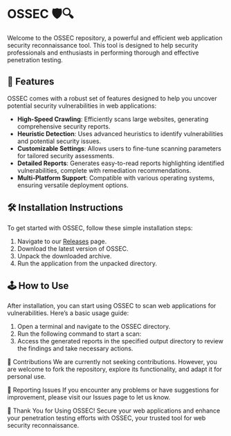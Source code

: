 # OSSEC 🛡️🔍

Welcome to the OSSEC repository, a powerful and efficient web application security reconnaissance tool. This tool is designed to help security professionals and enthusiasts in performing thorough and effective penetration testing.

## 🚀 Features

OSSEC comes with a robust set of features designed to help you uncover potential security vulnerabilities in web applications:

- **High-Speed Crawling**: Efficiently scans large websites, generating comprehensive security reports.
- **Heuristic Detection**: Uses advanced heuristics to identify vulnerabilities and potential security issues.
- **Customizable Settings**: Allows users to fine-tune scanning parameters for tailored security assessments.
- **Detailed Reports**: Generates easy-to-read reports highlighting identified vulnerabilities, complete with remediation recommendations.
- **Multi-Platform Support**: Compatible with various operating systems, ensuring versatile deployment options.

## 🛠️ Installation Instructions

To get started with OSSEC, follow these simple installation steps:

1. Navigate to our [Releases](../../releases) page.
2. Download the latest version of OSSEC.
3. Unpack the downloaded archive.
4. Run the application from the unpacked directory.

## 🕹️ How to Use

After installation, you can start using OSSEC to scan web applications for vulnerabilities. Here’s a basic usage guide:

1. Open a terminal and navigate to the OSSEC directory.
2. Run the following command to start a scan:
3. Access the generated reports in the specified output directory to review the findings and take necessary actions.

🛑 Contributions
We are currently not seeking contributions. However, you are welcome to fork the repository, explore its functionality, and adapt it for personal use.

🐞 Reporting Issues
If you encounter any problems or have suggestions for improvement, please visit our Issues page to let us know.

🌟 Thank You for Using OSSEC!
Secure your web applications and enhance your penetration testing efforts with OSSEC, your trusted tool for web security reconnaissance.
